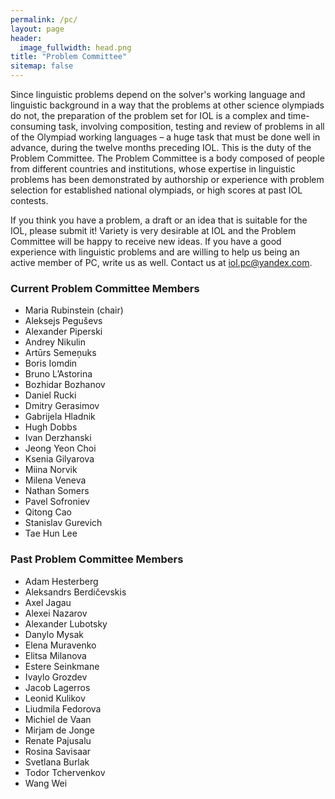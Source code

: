 ```yaml
---
permalink: /pc/
layout: page
header:
  image_fullwidth: head.png
title: "Problem Committee"
sitemap: false
---
```

Since linguistic problems depend on the solver's working language and linguistic background in a way that the problems at other science olympiads do not, the preparation of the problem set for IOL is a complex and time-consuming task, involving composition, testing and review of problems in all of the Olympiad working languages – a huge task that must be done well in advance, during the twelve months preceding IOL. This is the duty of the Problem Committee. The Problem Committee is a body composed of people from different countries and institutions, whose expertise in linguistic problems has been demonstrated by authorship or experience with problem selection for established national olympiads, or high scores at past IOL contests.

If you think you have a problem, a draft or an idea that is suitable for the IOL, please submit it! Variety is very desirable at IOL and the Problem Committee will be happy to receive new ideas. If you have a good experience with linguistic problems and are willing to help us being an active member of PC, write us as well. Contact us at [iol.pc@yandex.com](mailto:iol.pc@yandex.com).

### Current Problem Committee Members
* Maria Rubinstein (chair)
* Aleksejs Peguševs
* Alexander Piperski
* Andrey Nikulin
* Artūrs Semeņuks
* Boris Iomdin
* Bruno L’Astorina
* Bozhidar Bozhanov
* Daniel Rucki
* Dmitry Gerasimov
* Gabrijela Hladnik
* Hugh Dobbs
* Ivan Derzhanski
* Jeong Yeon Choi
* Ksenia Gilyarova
* Miina Norvik
* Milena Veneva
* Nathan Somers
* Pavel Sofroniev
* Qitong Cao
* Stanislav Gurevich
* Tae Hun Lee

### Past Problem Committee Members
* Adam Hesterberg
* Aleksandrs Berdičevskis
* Axel Jagau
* Alexei Nazarov
* Alexander Lubotsky
* Danylo Mysak
* Elena Muravenko
* Elitsa Milanova
* Estere Seinkmane
* Ivaylo Grozdev
* Jacob Lagerros
* Leonid Kulikov
* Liudmila Fedorova
* Michiel de Vaan
* Mirjam de Jonge
* Renate Pajusalu
* Rosina Savisaar
* Svetlana Burlak
* Todor Tchervenkov
* Wang Wei
